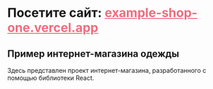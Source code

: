 # Посетите сайт: <a style="color: #F16D7F" href="https://example-shop-one.vercel.app/" target="_blank">example-shop-one.vercel.app</a>

## Пример интернет-магазина одежды

Здесь представлен проект интернет-магазина, разработанного с помощью библиотеки React.
